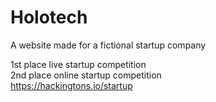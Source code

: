 # Holotech
A website made for a fictional startup company  

1st place live startup competition\
2nd place online startup competition\
https://hackingtons.io/startup
